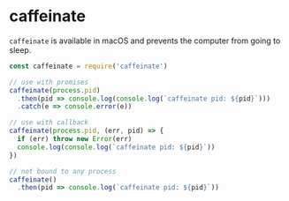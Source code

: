 # caffeinate

`caffeinate` is available in macOS and prevents the computer from going to sleep.

``` javascript
const caffeinate = require('caffeinate')

// use with promises
caffeinate(process.pid)
  .then(pid => console.log(console.log(`caffeinate pid: ${pid}`)))
  .catch(e => console.error(e))

// use with callback
caffeinate(process.pid, (err, pid) => {
  if (err) throw new Error(err)
  console.log(console.log(`caffeinate pid: ${pid}`))
})

// not bound to any process
caffeinate()
  .then(pid => console.log(`caffeinate pid: ${pid}`))
```
